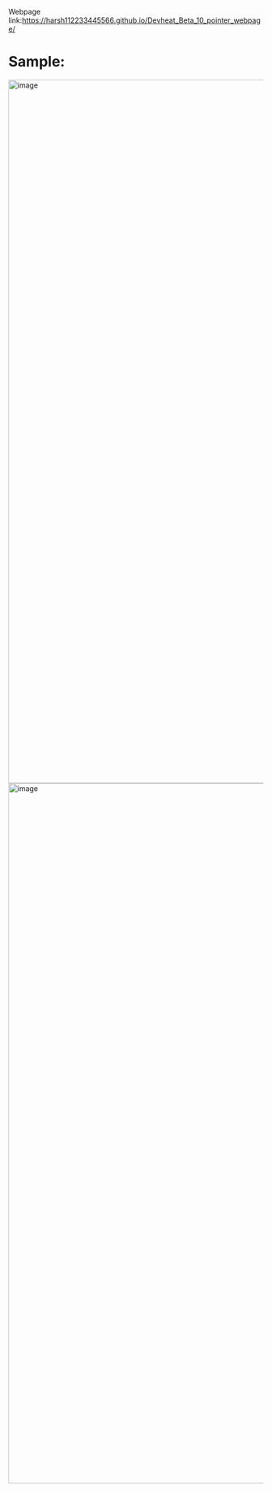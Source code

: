 Webpage link:https://harsh112233445566.github.io/Devheat_Beta_10_pointer_webpage/

# Sample:

  <img width="1387" alt="image" src="https://github.com/user-attachments/assets/b3673d7f-c095-4811-a283-6f474e058693">

  <img width="1381" alt="image" src="https://github.com/user-attachments/assets/604df7c5-b59c-4f0d-a964-07f48f14f315">


